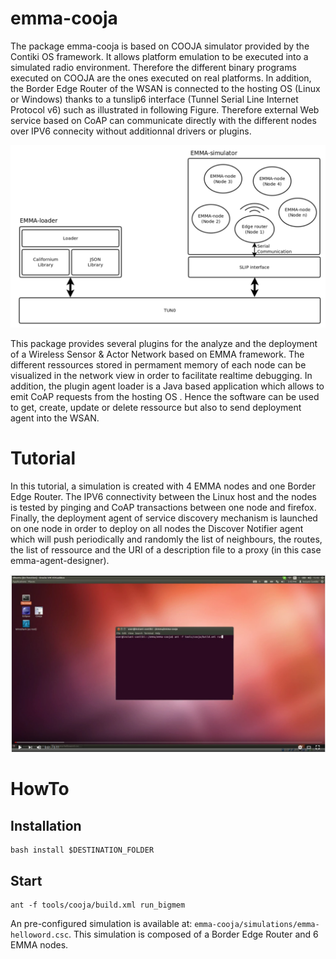 emma-cooja
==========

The package emma-cooja is based on COOJA simulator provided by the Contiki OS framework. It allows platform emulation to be executed into a simulated radio environment. Therefore the different binary programs executed on COOJA are the ones executed on real platforms. In addition, the Border Edge Router of the WSAN is connected to the hosting OS (Linux or Windows) thanks to a tunslip6 interface (Tunnel Serial Line Internet Protocol v6) such as illustrated in following Figure. Therefore external Web service based on CoAP can communicate directly with the different nodes over IPV6 connecity without additionnal drivers or plugins.

<img src="https://github.com/slash6475/emma-cooja/blob/master/img/emma-cooja-tunslip.png">

 This package provides several plugins for the analyze and the deployment of a Wireless Sensor & Actor Network based on EMMA framework. The different ressources stored in permament memory of each node can be visualized in the network view in order to facilitate realtime debugging. In addition, the plugin agent loader is a Java based application which allows to emit CoAP requests from the hosting OS . Hence the software can be used to get, create, update or delete ressource but also to send deployment agent into the WSAN.

Tutorial
=============
In this tutorial, a simulation is created with 4 EMMA nodes and one Border Edge Router. The IPV6 connectivity between the Linux host and the nodes is tested by pinging and CoAP transactions between one node and firefox. Finally, the deployment agent of service discovery mechanism is launched on one node in order to deploy on all nodes the Discover Notifier agent which will push periodically and randomly the list of neighbours, the routes, the list of ressource and the URI of a description file to a proxy (in this case emma-agent-designer). 

[![ScreenShot](https://github.com/slash6475/emma-cooja/blob/master/img/emma-cooja.png)](https://youtu.be/xfbEVCdVp5E)

HowTo
=====

Installation
------------
```
bash install $DESTINATION_FOLDER
```

Start
------------
```
ant -f tools/cooja/build.xml run_bigmem
```
An pre-configured simulation is available at: `emma-cooja/simulations/emma-helloword.csc`. This simulation is composed of a Border Edge Router and 6 EMMA nodes.
